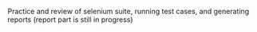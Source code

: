 Practice and review of selenium suite, running test cases, and generating reports (report part is still in progress)